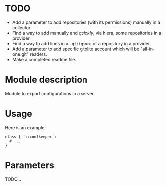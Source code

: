 # TODO

* Add a parameter to add repositories (with its permissions) manually in a collector.
* Find a way to add manually and _quickly_, via hiera, some repositories in a provider.
* Find a way to add lines in a `.gitignore` of a repository in a provider.
* Add a parameter to add specific gitolite account which will be "all-in-one.git" readers.
* Make a completed readme file.


# Module description

Module to export configurations in a server




# Usage

Here is an example:

```puppet
class { '::confkeeper':
  # ...
}
```




# Parameters

TODO...


